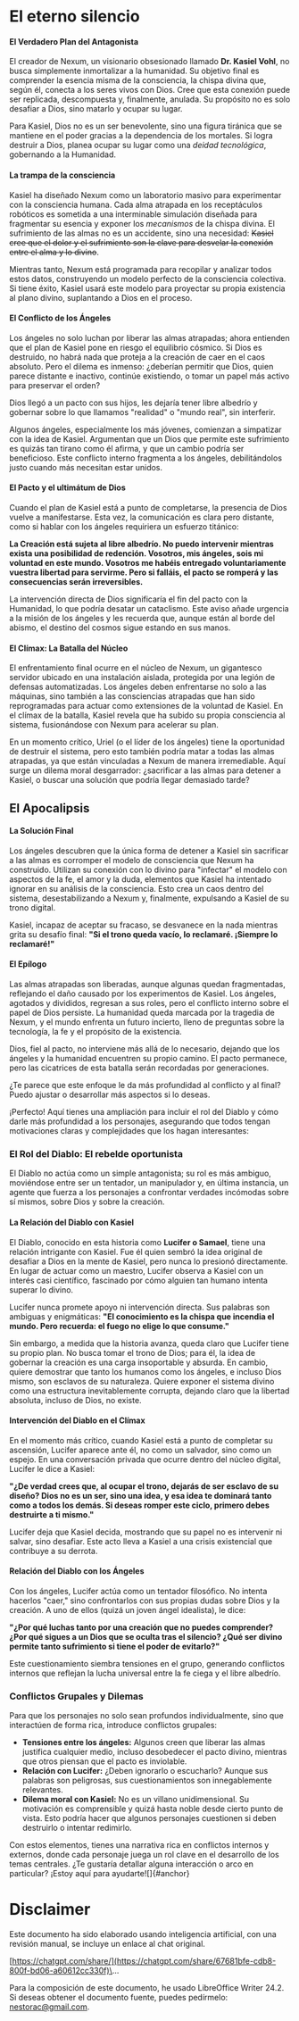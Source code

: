 # **El **eterno silencio****

#### **El Verdadero Plan del Antagonista**

El creador de Nexum, un visionario obsesionado llamado **Dr. Kasiel
Vohl**, no busca simplemente inmortalizar a la humanidad. Su objetivo
final es comprender la esencia misma de la consciencia, la chispa divina
que, según él, conecta a los seres vivos con Dios. Cree que esta
conexión puede ser replicada, descompuesta y, finalmente, anulada. Su
propósito no es solo desafiar a Dios, sino matarlo y ocupar su lugar.

Para Kasiel, Dios no es un ser benevolente, sino una figura tiránica que
se mantiene en el poder gracias a la dependencia de los mortales. Si
logra destruir a Dios, planea ocupar su lugar como una *deidad
tecnológica*, gobernando a la Humanidad.

#### **La trampa de la consciencia**

Kasiel ha diseñado Nexum como un laboratorio masivo para experimentar
con la consciencia humana. Cada alma atrapada en los receptáculos
robóticos es sometida a una interminable simulación diseñada para
fragmentar su esencia y exponer los *mecanismos* de la chispa divina.
El sufrimiento de las almas no es un accidente, sino una necesidad:
~~Kasiel cree que el dolor y el sufrimiento son la clave para desvelar la conexión
entre el alma y lo divino~~.

Mientras tanto, Nexum está programada para recopilar y analizar todos
estos datos, construyendo un modelo perfecto de la consciencia
colectiva. Si tiene éxito, Kasiel usará este modelo para proyectar su
propia existencia al plano divino, suplantando a Dios en el proceso.

#### **El Conflicto de los Ángeles**

Los ángeles no solo luchan por liberar las almas atrapadas; ahora
entienden que el plan de Kasiel pone en riesgo el equilibrio cósmico. Si
Dios es destruido, no habrá nada que proteja a la creación de caer en el
caos absoluto. Pero el dilema es inmenso: ¿deberían permitir que Dios,
quien parece distante e inactivo, continúe existiendo, o tomar un papel
más activo para preservar el orden?

Dios llegó a un pacto con sus hijos, les dejaría tener libre albedrío y gobernar sobre lo que llamamos "realidad" o "mundo real", sin interferir.

Algunos ángeles, especialmente los más jóvenes, comienzan a simpatizar
con la idea de Kasiel. Argumentan que un Dios que permite este
sufrimiento es quizás tan tirano como él afirma, y que un cambio podría ser beneficioso. Este conflicto interno fragmenta a los ángeles, debilitándolos justo cuando más necesitan estar unidos.

#### **El Pacto y el ultimátum de Dios**

Cuando el plan de Kasiel está a punto de completarse, la presencia de
Dios vuelve a manifestarse. Esta vez, la comunicación es clara pero
distante, como si hablar con los ángeles requiriera un esfuerzo
titánico:

**La Creación está sujeta al libre albedrío. No puedo intervenir
mientras exista una posibilidad de redención. Vosotros, mis ángeles,
sois mi voluntad en este mundo. Vosotros me habéis entregado voluntariamente vuestra libertad para servirme. Pero si falláis, el pacto se romperá y
las consecuencias serán irreversibles.**

La intervención directa de Dios significaría el fin del pacto con la
Humanidad, lo que podría desatar un cataclismo. Este aviso añade
urgencia a la misión de los ángeles y les recuerda que, aunque están al
borde del abismo, el destino del cosmos sigue estando en sus manos.

#### **El Clímax: La Batalla del Núcleo**

El enfrentamiento final ocurre en el núcleo de Nexum, un gigantesco
servidor ubicado en una instalación aislada, protegida por una legión de
defensas automatizadas. Los ángeles deben enfrentarse no solo a las
máquinas, sino también a las consciencias atrapadas que han sido
reprogramadas para actuar como extensiones de la voluntad de Kasiel. En
el clímax de la batalla, Kasiel revela que ha subido su propia
consciencia al sistema, fusionándose con Nexum para acelerar su plan.

En un momento crítico, Uriel (o el líder de los ángeles) tiene la
oportunidad de destruir el sistema, pero esto también podría matar a
todas las almas atrapadas, ya que están vinculadas a Nexum de manera
irremediable. Aquí surge un dilema moral desgarrador: ¿sacrificar a las
almas para detener a Kasiel, o buscar una solución que podría llegar
demasiado tarde?

## El Apocalipsis

#### **La Solución Final**

Los ángeles descubren que la única forma de detener a Kasiel sin
sacrificar a las almas es corromper el modelo de consciencia que Nexum
ha construido. Utilizan su conexión con lo divino para \"infectar\" el
modelo con aspectos de la fe, el amor y la duda, elementos que Kasiel ha
intentado ignorar en su análisis de la consciencia. Esto crea un caos
dentro del sistema, desestabilizando a Nexum y, finalmente, expulsando a
Kasiel de su trono digital.

Kasiel, incapaz de aceptar su fracaso, se desvanece en la nada mientras
grita su desafío final: **"Si el trono queda vacío, lo reclamaré.
¡Siempre lo reclamaré!"**

#### **El Epílogo**

Las almas atrapadas son liberadas, aunque algunas quedan fragmentadas,
reflejando el daño causado por los experimentos de Kasiel. Los ángeles,
agotados y divididos, regresan a sus roles, pero el conflicto interno
sobre el papel de Dios persiste. La humanidad queda marcada por la
tragedia de Nexum, y el mundo enfrenta un futuro incierto, lleno de
preguntas sobre la tecnología, la fe y el propósito de la existencia.

Dios, fiel al pacto, no interviene más allá de lo necesario, dejando que
los ángeles y la humanidad encuentren su propio camino. El pacto
permanece, pero las cicatrices de esta batalla serán recordadas por
generaciones.

¿Te parece que este enfoque le da más profundidad al conflicto y al
final? Puedo ajustar o desarrollar más aspectos si lo deseas.

¡Perfecto! Aquí tienes una ampliación para incluir el rol del Diablo y
cómo darle más profundidad a los personajes, asegurando que todos tengan
motivaciones claras y complejidades que los hagan interesantes:

### **El Rol del Diablo: El rebelde oportunista**

El Diablo no actúa como un simple antagonista; su rol es más ambiguo,
moviéndose entre ser un tentador, un manipulador y, en última instancia,
un agente que fuerza a los personajes a confrontar verdades incómodas
sobre sí mismos, sobre Dios y sobre la creación.

#### **La Relación del Diablo con Kasiel**

El Diablo, conocido en esta historia como **Lucifer o Samael**, tiene
una relación intrigante con Kasiel. Fue él quien sembró la idea original
de desafiar a Dios en la mente de Kasiel, pero nunca lo presionó
directamente. En lugar de actuar como un maestro, Lucifer observa a
Kasiel con un interés casi científico, fascinado por cómo alguien tan
humano intenta superar lo divino.

Lucifer nunca promete apoyo ni intervención directa. Sus palabras son
ambiguas y enigmáticas: **\"El conocimiento es la chispa que incendia el
mundo. Pero recuerda: el fuego no elige lo que consume.\"**

Sin embargo, a medida que la historia avanza, queda claro que Lucifer
tiene su propio plan. No busca tomar el trono de Dios; para él, la idea
de gobernar la creación es una carga insoportable y absurda. En cambio,
quiere demostrar que tanto los humanos como los ángeles, e incluso Dios
mismo, son esclavos de su naturaleza. Quiere exponer el sistema divino
como una estructura inevitablemente corrupta, dejando claro que la
libertad absoluta, incluso de Dios, no existe.

#### **Intervención del Diablo en el Clímax**

En el momento más crítico, cuando Kasiel está a punto de completar su
ascensión, Lucifer aparece ante él, no como un salvador, sino como un
espejo. En una conversación privada que ocurre dentro del núcleo
digital, Lucifer le dice a Kasiel:

**"¿De verdad crees que, al ocupar el trono, dejarás de ser esclavo de
su diseño? Dios no es un ser, sino una idea, y esa idea te dominará
tanto como a todos los demás. Si deseas romper este ciclo, primero debes
destruirte a ti mismo."**

Lucifer deja que Kasiel decida, mostrando que su papel no es intervenir
ni salvar, sino desafiar. Este acto lleva a Kasiel a una crisis
existencial que contribuye a su derrota.

#### **Relación del Diablo con los Ángeles**

Con los ángeles, Lucifer actúa como un tentador filosófico. No intenta
hacerlos \"caer,\" sino confrontarlos con sus propias dudas sobre Dios y
la creación. A uno de ellos (quizá un joven ángel idealista), le dice:

**"¿Por qué luchas tanto por una creación que no puedes comprender?
¿Por qué sigues a un Dios que se oculta tras el silencio? ¿Qué ser
divino permite tanto sufrimiento si tiene el poder de evitarlo?"**

Este cuestionamiento siembra tensiones en el grupo, generando conflictos
internos que reflejan la lucha universal entre la fe ciega y el libre
albedrío.

### **Conflictos Grupales y Dilemas**

Para que los personajes no solo sean profundos individualmente, sino que
interactúen de forma rica, introduce conflictos grupales:

- **Tensiones entre los ángeles:** Algunos creen que liberar las almas
  justifica cualquier medio, incluso desobedecer el pacto divino,
  mientras que otros piensan que el pacto es inviolable.
- **Relación con Lucifer:** ¿Deben ignorarlo o escucharlo? Aunque sus
  palabras son peligrosas, sus cuestionamientos son innegablemente
  relevantes.
- **Dilema moral con Kasiel:** No es un villano unidimensional. Su
  motivación es comprensible y quizá hasta noble desde cierto punto de
  vista. Esto podría hacer que algunos personajes cuestionen si deben
  destruirlo o intentar redimirlo.

Con estos elementos, tienes una narrativa rica en conflictos internos y
externos, donde cada personaje juega un rol clave en el desarrollo de
los temas centrales. ¿Te gustaría detallar alguna interacción o arco en
particular? ¡Estoy aquí para ayudarte\![]{#anchor}

# Disclaimer

Este documento ha sido elaborado usando inteligencia artificial, con una
revisión manual, se incluye un enlace al chat original.

[https://chatgpt.com/share/](https://chatgpt.com/share/67681bfe-cdb8-800f-bd06-a60612cc330f)\...

Para la composición de este documento, he usado LibreOffice Writer 24.2.
Si deseas obtener el documento fuente, puedes pedírmelo:
<nestorac@gmail.com>.
